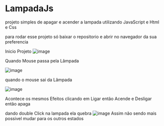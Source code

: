 # LampadaJs
projeto simples de apagar e acender a lampada utilizando JavaScript e Html e Css

para rodar esse projeto só baixar o repositorio e abrir no navegador da sua preferencia 

Inicio Projeto
![image](https://user-images.githubusercontent.com/49728531/197802641-3f1ea0ff-4328-417e-8699-47cf69604f05.png)


Quando Mouse passa pela Lâmpada 

![image](https://user-images.githubusercontent.com/49728531/197803210-e2f88689-330c-4a3d-bdf1-26f73f049291.png)

quando o mouse sai da Lâmpada 

![image](https://user-images.githubusercontent.com/49728531/197803376-f7168cdd-11de-4258-bbcf-1d9fdd6533a4.png)

Acontece os mesmos Efeitos clicando em Ligar então Acende e Desligar então apaga 

dando double Click na lampada ela quebra 
![image](https://user-images.githubusercontent.com/49728531/197803604-f09d2f68-2a1c-4644-b794-2fdb0f30cc6c.png)
Assim não sendo mais possivel mudar para os outros estados 
